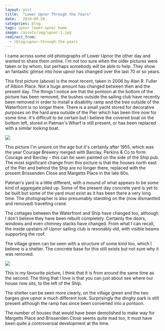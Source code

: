 ```yaml
---
layout: post
title:  "Lower Upnor Through the Years"
date:   2019-09-28
categories: blog
tags: upnor lower-upnor home
image: /assets/img/upnor-1.jpg
redirect_from:
  - /blog/upnor-through-the-years
---
```


I came across some old photographs of Lower Upnor the other day and wanted to share them online. I'm not too sure when the older pictures were taken or by whom, but perhaps somebody will be able to help. They show an fantastic glimse into how upnor has changed over the last 70 or so years.

This first picture (above) is the most recent, taken in 2006 by Alan R. Fuller of Albion Place. Not a huge amount has changed between then and the present day. The things I notice are that the pontoon at the bottom of the picture has been removed, the bushes outside the sailing club have recently been removed in order to install a disability ramp and the tree outside of the Waterfront is no longer there. There is a small yacht stored for decorative purposes on the hard area outside of the Pier which has been thre now for some time. It's difficult to be certain but I believe the covered boat on the bottom left, stored in Patman's Wharf is still present, or has been replaced with a similar looking boat.

![][upnor-2]

This picture I'm unsure on the age but it's certainly after 1955, which was the year Courage Brewery merged with Barclay, Perkins & Co to form Courage and Barclay - this can be seen painted on the side of the Ship pub. The most significant change from this picture is that the houses north east of the Pier and behind the Ship are no longer there, replaced with the present Brissenden Close and Margetts Place in the late 80s.

Patman's yard is a little different, with a mound of what appears to be some kind of aggregate piled up. Some of the present day concrete yard is yet to be built but some of the yard must exist as it has been there a very long time. The photographer is also presumably standing on the (now dismantled and removed) travelling crane.

The cottages between the Waterfront and Ship have changed too, although I don't believe they have been rebuilt completely. Certainly the doors, windows and even chimney stacks have changed. From what I can recall, the inside upstairs of Upnor sailing club is resonably old, with visible beams supporting the roof.

The village green can be seen with a structure of some kind too, which I believe is a shelter. The concrete base for this still exists but not sure why it was removed.

![][upnor-3]

This is my favourite picture, I think that it is from around the same time as the second. The thing that I love is that you can just about see where our house now sits, to the left of the Ship.

The shelter can be seen more clearly, on the village green and the two barges give upnor a much different look. Surprisingly the dinghy park is still present although the ramp has since been converted into a pontoon.

The number of houses that would have been demolished to make way for Margetts Place and Brissenden Close seems quite mad too, it must have been quite a controversial development at the time.

[upnor-1]: /assets/img/upnor-1.jpg
[upnor-2]: /assets/img/upnor-2.jpg
[upnor-3]: /assets/img/upnor-3.jpg